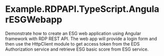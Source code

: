 # Example.RDPAPI.TypeScript.AngularESGWebapp
Demonstrate how to create an ESG web application using Angular framework with RDP REST API. The web app will provide a login form and then use the HttpClient module to get access token from the EDS Authorization service and retrieve ESG basic score from ESG service.
